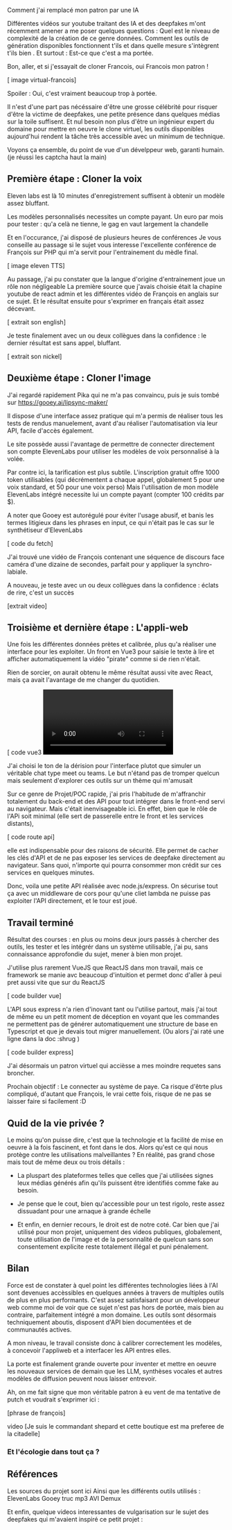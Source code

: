 Comment j'ai remplacé mon patron par une IA


Différentes vidéos sur youtube traitant des IA et des deepfakes m'ont récemment amener a me poser quelques questions : Quel est le niveau de complexité de la création de ce genre données. Comment les outils de génération disponibles 
fonctionnent t'ils et dans quelle mesure s'intègrent t'ils bien . Et surtout : Est-ce que c'est a ma portée.

Bon, aller, et si j'essayait de cloner Francois, oui Francois mon patron !


[ image virtual-francois]

Spoiler : Oui, c'est vraiment beaucoup trop à portée.

Il n'est d'une part pas nécéssaire d'être une grosse célébrité pour risquer d'être la victime de deepfakes, 
une petite présence dans quelques médias sur la toile suffisent.
Et nul besoin non plus d'être un ingénieur expert du domaine pour mettre en oeuvre le clone virtuel, 
les outils disponibles aujourd'hui rendent la tâche très accessible avec un minimum de technique.

Voyons ça ensemble, du point de vue d'un dévelppeur web, garanti humain. (je réussi les captcha haut la main)

## Première étape : Cloner la voix

Eleven labs est là
10 minutes d'enregistrement suffisent à obtenir un modèle assez bluffant.

Les modèles personnalisés necessites un compte payant.
Un euro par mois pour tester : qu'a celà ne tienne, le gag en vaut largement la chandelle

Et en l'occurance, j'ai disposé de plusieurs heures de conférences
Je vous conseille au passage si le sujet vous interesse l'excellente conférence de François sur PHP qui m'a servit 
pour l'entrainement du mèdle final.

[ image eleven TTS]

Au passage, j'ai pu constater que la langue d'origine d'entrainement joue un rôle non négligeable
La première source que j'avais choisie était la chapine youtube de react admin et les différentes vidéo de François en anglais sur ce sujet. 
Et le résultat ensuite pour s'exprimer en français était assez décevant.


[ extrait son english]


Je teste finalement avec un ou deux collègues dans la confidence : le dernier résultat est sans appel, bluffant.


[ extrait son nickel]

## Deuxième étape : Cloner l'image

J'ai regardé rapidement Pika qui ne m'a pas convaincu, puis je suis tombé sur https://gooey.ai/lipsync-maker/ 

Il dispose d'une interface assez pratique qui m'a permis de réaliser tous les tests de rendus manuelement, 
avant d'au réaliser l'automatisation via leur API, facile d'accès également.

Le site possède aussi l'avantage de permettre de connecter directement son compte ElevenLabs pour utiliser les modèles de voix personnalisé à la volée.


Par contre ici, la tarification est plus subtile. L'inscription gratuit offre 1000 token utilisables (qui décrémentent a chaque appel, globalement 5 pour une voix standard, et 50 pour une voix perso) Mais l'utilisation de mon modèle ElevenLabs intégré necessite lui un compte payant (compter 100 crédits par $).

A noter que Gooey est autorégulé pour éviter l'usage abusif, et banis les termes litigieux dans les phrases en input, ce qui n'était pas le cas sur le synthétiseur d'ElevenLabs


[ code du fetch]

J'ai trouvé une vidéo de François contenant une séquence de discours face caméra d'une dizaine de secondes, parfait pour y appliquer la synchro-labiale.

A nouveau, je teste avec un ou deux collègues dans la confidence : éclats de rire, c'est un succès


[extrait video]

## Troisième et dernière étape : L'appli-web

Une fois les différentes données prètes et calibrée, plus qu'a réaliser une interface pour les exploiter.
Un front en Vue3 pour saisie le texte à lire et afficher automatiquement la vidéo "pirate" comme si de rien n'était.

Rien de sorcier, on aurait obtenu le même résultat aussi vite avec React, mais ça avait l'avantage de me changer du quotidien.


[ code vue3 <video>]


J'ai choisi le ton de la dérision pour l'interface plutot que simuler un véritable chat type meet ou teams. Le but n'étand pas de tromper quelcun mais seulement d'explorer ces outils sur un thème qui m'amusait

Sur ce genre de Projet/POC rapide, j'ai pris l'habitude de m'affranchir totalement du back-end et des API pour tout intégrer dans le front-end servi au navigateur.
Mais c'était inenvisageable ici. 
En effet, bien que le rôle de l'APi soit minimal (elle sert de passerelle entre le front et les services distants),


[ code route api]

 elle est indispensable pour des raisons de sécurité. 
 Elle permet de cacher les clés d'API et de ne pas exposer les services de deepfake directement au navigateur.
Sans quoi, n'importe qui pourra consommer mon crédit sur ces services en quelques minutes.

Donc, voila une petite API réalisée avec node.js/express.
On sécurise tout ça avec un middleware de cors pour qu'une cliet lambda ne puisse pas exploiter l'API directement, 
et le tour est joué.

## Travail terminé

Résultat des courses : en plus ou moins deux jours passés à chercher des outils, les tester et les intégrér dans un système utilisable, j'ai pu, sans connaissance approfondie du sujet, mener à bien mon projet.

J'utilise plus rarement VueJS que ReactJS dans mon travail, mais ce framework se manie avc beaucoup d'intuition et permet donc d'aller à peui pret aussi vite que sur du ReactJS


[ code builder vue]

L'API sous express n'a rien d'inovant tant ou l'utilise partout, mais j'ai tout de même eu un petit moment de déception en voyant que les commandes ne permettent pas de générer automatiquement une structure de base en Typescript et que je devais tout migrer manuellement. (Ou alors j'ai raté une ligne dans la doc :shrug )

[ code builder express]

J'ai désormais un patron virtuel qui accièsse a mes moindre requetes sans broncher.

Prochain objectif : Le connecter au système de paye.
Ca risque d'êtrte plus compliqué, d'autant que François, le vrai cette fois, risque de ne pas se laisser faire si facilement :D



## Quid de la vie privée ?

Le moins qu'on puisse dire, c'est que la technologie et la facilité de mise en oeuvre à la fois fascinent, et font dans le dos. Alors qu'est ce qui nous protège contre les utilisations malveillantes ?
En réalité, pas grand chose mais tout de même deux ou trois détails :

- La pluspart des plateformes telles que celles que j'ai utilisées signes leux médias générés afin qu'ils puissent être identifiés comme fake au besoin.

- Je pense que le cout, bien qu'accessible pour un test rigolo, reste assez dissuadant pour une arnaque à grande échelle

- Et enfin, en dernier recours, le droit est de notre coté. Car bien que j'ai utilisé pour mon projet, uniquement des videos publiques, globalement, toute utilisation de l'image et de la personnalité de quelcun sans son consentement explicite reste totalement illégal et puni pénalement.

## Bilan

Force est de constater à quel point les différentes technologies liées à l'AI sont devenues accèssibles en quelques années à travers de multiples outils de plus en plus performants.
C'est assez satisfaisant pour un développeur web comme moi de voir que ce sujet n'est pas hors de portée, mais bien au contraire, parfaitement intégré a mon domaine. Les outils sont désormais techniquement aboutis, disposent d'API bien documentées et de communautés actives.

A mon niveau, le travail consiste donc  à calibrer correctement les modèles, à concevoir l'appliweb et a interfacer les API entres elles. 

La porte est finalement grande ouverte pour inventer et mettre en oeuvre les nouveaux services de demain que les LLM, synthèses vocales et autres modèles de diffusion peuvent nous laisser entrevoir.



Ah, on me fait signe que mon véritable patron à eu vent de ma tentative de putch et voudrait s'exprimer ici :

[phrase de françois]

video [Je suis le commandant shepard et cette boutique est ma preferee de la citadelle]


### Et l'écologie dans tout ça ?




## Références

Les sources du projet sont ici
Ainsi que les différents outils utilisés :
ElevenLabs
Gooey
truc mp3
AVI Demux

Et enfin, quelque videos interessantes de vulgarisation sur le sujet des deepfakes qui m'avaient inspiré ce petit projet :
